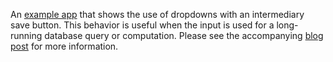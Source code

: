 An [example app](https://psim.shinyapps.io/dropdowns/) that shows the use of dropdowns with an intermediary save button. This behavior is useful when the input is used for a long-running database query or computation. Please see the accompanying [blog post](https://rpubs.com/paul_simmering/dropdowns) for more information.
